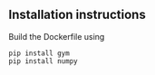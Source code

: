 ## Installation instructions

Build the Dockerfile using 
```shell
pip install gym
pip install numpy
```

